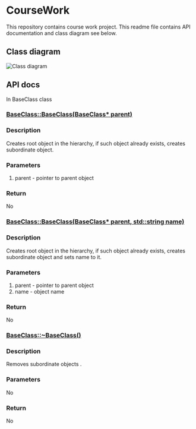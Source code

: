 # CourseWork
This repository contains course work project. This readme file contains API documentation and class diagram see below.

## Class diagram
![Class diagram](https://github.com/Pirate1953/CourseWork/blob/master/images/class_diagram.png)

## API docs
In BaseClass class
### [BaseClass::BaseClass(BaseClass* parent)](https://github.com/Pirate1953/CourseWork/blob/master/Working_with_objects/BaseClass.cpp#L3)
### Description
Creates root object in the hierarchy, if such object already exists, creates subordinate object.
### Parameters
1. parent	- pointer to parent object 
### Return
No

### [BaseClass::BaseClass(BaseClass* parent, std::string name)](https://github.com/Pirate1953/CourseWork/blob/master/Working_with_objects/BaseClass.cpp#L13)
### Description
Creates root object in the hierarchy, if such object already exists, creates subordinate object and sets name to it.
### Parameters
1. parent	- pointer to parent object 
2. name	- object name 
### Return
No

### [BaseClass::~BaseClass()](https://github.com/Pirate1953/CourseWork/blob/master/Working_with_objects/BaseClass.cpp#L23)
### Description
Removes subordinate objects .
### Parameters
No
### Return
No

